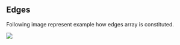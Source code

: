 ## Edges

Following image represent example how edges array is constituted.

![](../src/Squares/Edges.png)

